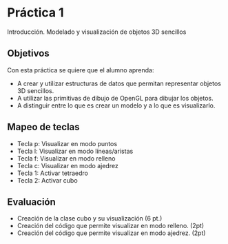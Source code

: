# Práctica 1

Introducción. Modelado y visualización de objetos 3D sencillos

## Objetivos

Con esta práctica se quiere que el alumno aprenda:

- A crear y utilizar estructuras de datos que permitan representar objetos 3D sencillos.
- A utilizar las primitivas de dibujo de OpenGL para dibujar los objetos.
- A distinguir entre lo que es crear un modelo y a lo que es visualizarlo.

## Mapeo de teclas
- Tecla p: Visualizar en modo puntos
- Tecla l: Visualizar en modo líneas/aristas
- Tecla f: Visualizar en modo relleno
- Tecla c: Visualizar en modo ajedrez
- Tecla 1: Activar tetraedro
- Tecla 2: Activar cubo

## Evaluación
- Creación de la clase cubo y su visualización (6 pt.)
- Creación del código que permite visualizar en modo relleno. (2pt)
- Creación del código que permite visualizar en modo ajedrez. (2pt)
